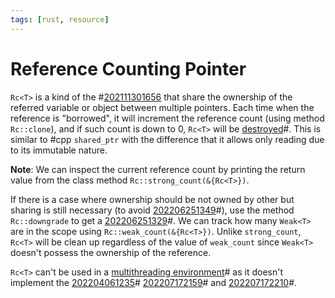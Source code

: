 ```yaml
---
tags: [rust, resource]
---
```


# Reference Counting Pointer

`Rc<T>` is a kind of the #[202111301656](202111301656.md) that share the ownership of the referred variable or object between multiple pointers. Each time when the reference is "borrowed", it will increment the reference count (using method `Rc::clone`), and if such count is down to 0, `Rc<T>` will be [destroyed](202206221653.md)#. This is similar to #cpp `shared_ptr` with the difference that it allows only reading due to its immutable nature.

**Note**: We can inspect the current reference count by printing the return value from the class method `Rc::strong_count(&{Rc<T>})`.

If there is a case where ownership should be not owned by other but sharing is still necessary (to avoid [202206251349](202206251349.md)#), use the method `Rc::downgrade` to get a [202206251329](202206251329.md)#. We can track how many `Weak<T>` are in the scope using `Rc::weak_count(&{Rc<T>})`. Unlike `strong_count`, `Rc<T>` will be clean up regardless of the value of `weak_count` since `Weak<T>` doesn't possess the ownership of the reference.

`Rc<T>` can't be used in a [multithreading environment](202207171457.md)# as it doesn't implement the [202204061235](202204061235.md)# [202207172159](202207172159.md)# and [202207172210](202207172210.md)#.